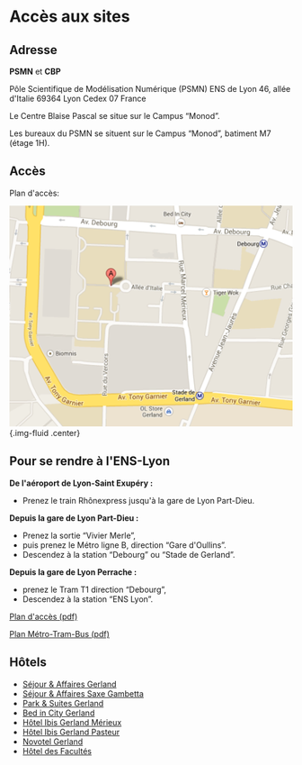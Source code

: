 Accès aux sites
===============

Adresse
-------

**PSMN** et **CBP**

Pôle Scientifique de Modélisation Numérique (PSMN)
ENS de Lyon
46, allée d'Italie
69364 Lyon Cedex 07
France 

Le Centre Blaise Pascal se situe sur le Campus “Monod”.
    
Les bureaux du PSMN se situent sur le Campus “Monod”, batiment M7 (étage 1H). 

Accès
-----

Plan d'accès: 

![Plan d'accès](../_static/Acces/map.png){.img-fluid .center}

Pour se rendre à l'ENS-Lyon
---------------------------

**De l'aéroport de Lyon-Saint Exupéry :**

* Prenez le train Rhônexpress jusqu'à la gare de Lyon Part-Dieu.

**Depuis la gare de Lyon Part-Dieu :**

* Prenez la sortie “Vivier Merle”,
* puis prenez le Métro ligne B, direction “Gare d'Oullins”.
* Descendez à la station “Debourg” ou “Stade de Gerland”.

**Depuis la gare de Lyon Perrache :**

* prenez le Tram T1 direction “Debourg”,
* Descendez à la station “ENS Lyon”.

[Plan d'accès (pdf)](../_static/Acces/psmn_map.pdf) 

[Plan Métro-Tram-Bus (pdf)](../_static/Acces/plan_tcl_2024.pdf)

Hôtels
------

* [Séjour & Affaires Gerland](http://www.sejours-affaires.com/residence-hoteliere-aparthotel-lyon-172.html)
* [Séjour & Affaires Saxe Gambetta](http://www.sejours-affaires.com/residence-hoteliere-aparthotel-lyon-21.html)
* [Park & Suites Gerland](http://www.parkandsuites.com/en/appart-hotel-lyon-gerland.php?gclid=CMmr-Y7aw7ICFUXHtAod9CcA_w)
* [Bed in City Gerland](http://www.bedincity.net/)
* [Hôtel Ibis Gerland Mérieux](http://www.ibis.com/fr/hotel-0477-ibis-lyon-gerland-rue-merieux/index.shtml)
* [Hôtel Ibis Gerland Pasteur](http://www.ibis.com/fr/hotel-0778-ibis-lyon-gerland-7eme/index.shtml)
* [Novotel Gerland](http://www.novotel.com/fr/hotel-0736-novotel-lyon-gerland/index.shtml)
* [Hôtel des Facultés](http://www.hoteldesfacultes.com)